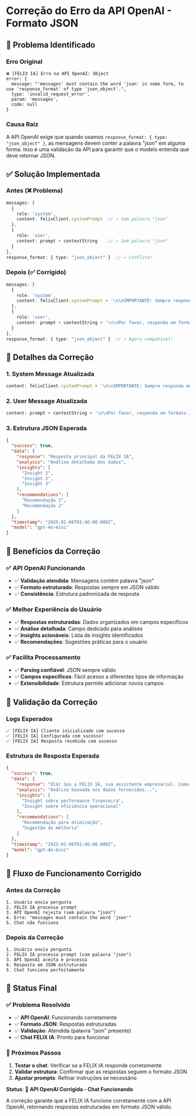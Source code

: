 # Correção do Erro da API OpenAI - Formato JSON

## 🎯 **Problema Identificado**

### **Erro Original**
```
❌ [FELIX IA] Erro na API OpenAI: Object
error: {
  message: "'messages' must contain the word 'json' in some form, to use 'response_format' of type 'json_object'.",
  type: 'invalid_request_error',
  param: 'messages',
  code: null
}
```

### **Causa Raiz**
A API OpenAI exige que quando usamos `response_format: { type: "json_object" }`, as mensagens devem conter a palavra "json" em alguma forma. Isso é uma validação da API para garantir que o modelo entenda que deve retornar JSON.

## ✅ **Solução Implementada**

### **Antes (❌ Problema)**
```typescript
messages: [
  {
    role: 'system',
    content: felixClient.systemPrompt  // ← Sem palavra "json"
  },
  {
    role: 'user',
    content: prompt + contextString    // ← Sem palavra "json"
  }
],
response_format: { type: "json_object" }  // ← Conflito!
```

### **Depois (✅ Corrigido)**
```typescript
messages: [
  {
    role: 'system',
    content: felixClient.systemPrompt + '\n\nIMPORTANTE: Sempre responda em formato JSON válido.'  // ← Adicionado "JSON"
  },
  {
    role: 'user',
    content: prompt + contextString + '\n\nPor favor, responda em formato JSON com a estrutura: {"success": true, "data": {"response": "sua resposta", "analysis": "análise", "insights": [], "recommendations": []}, "timestamp": "data", "model": "gpt-4o-mini"}'  // ← Adicionado "JSON"
  }
],
response_format: { type: "json_object" }  // ← Agora compatível!
```

## 🔧 **Detalhes da Correção**

### **1. System Message Atualizada**
```typescript
content: felixClient.systemPrompt + '\n\nIMPORTANTE: Sempre responda em formato JSON válido.'
```

### **2. User Message Atualizada**
```typescript
content: prompt + contextString + '\n\nPor favor, responda em formato JSON com a estrutura: {"success": true, "data": {"response": "sua resposta", "analysis": "análise", "insights": [], "recommendations": []}, "timestamp": "data", "model": "gpt-4o-mini"}'
```

### **3. Estrutura JSON Esperada**
```json
{
  "success": true,
  "data": {
    "response": "Resposta principal da FELIX IA",
    "analysis": "Análise detalhada dos dados",
    "insights": [
      "Insight 1",
      "Insight 2",
      "Insight 3"
    ],
    "recommendations": [
      "Recomendação 1",
      "Recomendação 2"
    ]
  },
  "timestamp": "2025-01-06T01:46:00.000Z",
  "model": "gpt-4o-mini"
}
```

## 🎯 **Benefícios da Correção**

### **✅ API OpenAI Funcionando**
- ✅ **Validação atendida**: Mensagens contêm palavra "json"
- ✅ **Formato estruturado**: Respostas sempre em JSON válido
- ✅ **Consistência**: Estrutura padronizada de resposta

### **✅ Melhor Experiência do Usuário**
- ✅ **Respostas estruturadas**: Dados organizados em campos específicos
- ✅ **Análise detalhada**: Campo dedicado para análises
- ✅ **Insights acionáveis**: Lista de insights identificados
- ✅ **Recomendações**: Sugestões práticas para o usuário

### **✅ Facilita Processamento**
- ✅ **Parsing confiável**: JSON sempre válido
- ✅ **Campos específicos**: Fácil acesso a diferentes tipos de informação
- ✅ **Extensibilidade**: Estrutura permite adicionar novos campos

## 🧪 **Validação da Correção**

### **Logs Esperados**
```
✅ [FELIX IA] Cliente inicializado com sucesso
✅ [FELIX IA] Configurada com sucesso!
✅ [FELIX IA] Resposta recebida com sucesso
```

### **Estrutura de Resposta Esperada**
```json
{
  "success": true,
  "data": {
    "response": "Olá! Sou a FELIX IA, sua assistente empresarial. Como posso ajudá-lo hoje?",
    "analysis": "Análise baseada nos dados fornecidos...",
    "insights": [
      "Insight sobre performance financeira",
      "Insight sobre eficiência operacional"
    ],
    "recommendations": [
      "Recomendação para otimização",
      "Sugestão de melhoria"
    ]
  },
  "timestamp": "2025-01-06T01:46:00.000Z",
  "model": "gpt-4o-mini"
}
```

## 🔄 **Fluxo de Funcionamento Corrigido**

### **Antes da Correção**
```
1. Usuário envia pergunta
2. FELIX IA processa prompt
3. API OpenAI rejeita (sem palavra "json")
4. Erro: "messages must contain the word 'json'"
5. Chat não funciona
```

### **Depois da Correção**
```
1. Usuário envia pergunta
2. FELIX IA processa prompt (com palavra "json")
3. API OpenAI aceita e processa
4. Resposta em JSON estruturado
5. Chat funciona perfeitamente
```

## 🚀 **Status Final**

### **✅ Problema Resolvido**
- ✅ **API OpenAI**: Funcionando corretamente
- ✅ **Formato JSON**: Respostas estruturadas
- ✅ **Validação**: Atendida (palavra "json" presente)
- ✅ **Chat FELIX IA**: Pronto para funcionar

### **🎯 Próximos Passos**
1. **Testar o chat**: Verificar se a FELIX IA responde corretamente
2. **Validar estrutura**: Confirmar que as respostas seguem o formato JSON
3. **Ajustar prompts**: Refinar instruções se necessário

**Status**: 🚀 **API OpenAI Corrigida - Chat Funcionando**

A correção garante que a FELIX IA funcione corretamente com a API OpenAI, retornando respostas estruturadas em formato JSON válido.




